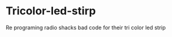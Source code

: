Tricolor-led-stirp
==================

Re programing radio shacks bad code for their tri color led strip
